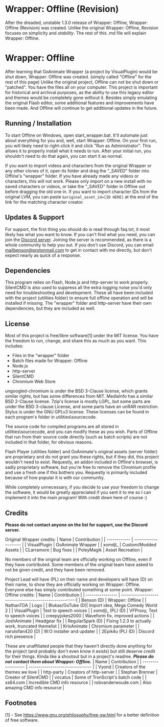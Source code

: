 # Wrapper: Offline (Revision)
After the dreaded, unstable 1.3.0 release of Wrapper: Offline, Wrapper: Offline (Revision) was created. Unlike the original Wrapper: Offline, Revision focuses on simplicity and *stability*. The rest of this .md file will explain Wrapper: Offline.

# Wrapper: Offline
After learning that GoAnimate Wrapper (a project by VisualPlugin) would be shut down, Wrapper: Offline was created. (simply called "Offline" for the rest of this page) Unlike the original project, Offline can not be shut down or "patched". You have the files all on your computer. This project is important for historical and archival purposes, as the ability to use this legacy editor and themes would be completely gone without it. Besides simply emulating the original Flash editor, some additional features and improvements have been made. And Offline will continue to get additional updates in the future.

## Running / Installation
To start Offline on Windows, open start_wrapper.bat. It'll automate just about everything for you and, well, start Wrapper: Offline. On your first run, you will likely need to right-click it and click "Run as Administrator". This allows it to properly install what it needs to run. After your initial run, you shouldn't need to do that again, you can start it as normal.

If you want to import videos and characters from the original Wrapper or any other clones of it, open its folder and drag the "_SAVED" folder into Offline's "wrapper" folder. If you have already made any videos or characters, this will not work. Please only import on a new install with no saved characters or videos, or take the "_SAVED" folder in Offline out before dragging the old one in. If you want to import character IDs from the original LVM, you can paste `&original_asset_id=[ID HERE]` at the end of the link for the matching character creator.

## Updates & Support
For support, the first thing you should do is read through faq.txt, it most likely has what you want to know. If you can't find what you need, you can join the [Discord server](https://discord.gg/Kf7BzSw). Joining the server is recommended, as there is a whole community to help you out. If you don't use Discord, you can email mailbenson@protonmail.com to get in contact with me directly, but don't expect nearly as quick of a response.

## Dependencies
This program relies on Flash, Node.js and http-server to work properly. SilentCMD is also used to suppress all the extra logging noise you'd only need for troubleshooting and development. These all have been included with the project (utilities folder) to ensure full offline operation and will be installed if missing. The "wrapper" folder and http-server have their own dependencies, but they are included as well.

## License
Most of this project is free/libre software[1] under the MIT license. You have the freedom to run, change, and share this as much as you want.
This includes:
  - Files in the "wrapper" folder
  - Batch files made for Wrapper: Offline
  - Node.js
  - http-server
  - SilentCMD
  - Chromium Web Store

ungoogled-chromium is under the BSD 3-Clause license, which grants similar rights, but has some differences from MIT. MediaInfo has a similar BSD 2-Clause license. 7zip's license is mostly LGPL, but some parts are under the BSD 3-clause License, and some parts have an unRAR restriction. Stylus is under the GNU GPLv3 license. These licenses can be found in each program's folder in utilities\sourcecode.

The source code for compiled programs are all stored in utilities\sourcecode, and you can modify these as you wish. Parts of Offline that run from their source code directly (such as batch scripts) are not included in that folder, for obvious reasons.

Flash Player (utilities folder) and GoAnimate's original assets (server folder) are proprietary and do not grant you these rights, but if they did, this project wouldn't need to exist. Requestly, an addon included in Offline's browser, is sadly proprietary software, but you're free to remove the Chromium profile and use a fresh one if this bothers you. Requestly is primarily included because of how popular it is with our community.

While completely unnecessary, if you decide to use your freedom to change the software, it would be greatly appreciated if you sent it to me so I can implement it into the main program! With credit down here of course :)

## Credits
**Please do not contact anyone on the list for support, use the Discord server.**

Original Wrapper credits:
| Name         | Contribution         |
| ------------ | -------------------- |
| VisualPlugin | GoAnimate Wrapper    |
| xomdjl_      | Custom/Modded Assets |
| CLarramore   | Bug fixes            |
| PoleyMagik   | Asset Recreation     |

No members of the original team are officially working on Offline, even if they have contributed. Some members of the original team have asked to not be given credit, and they have been removed.

Project Lead will have (PL) on their name and developers will have (D) on their name, to show they are officially working on Wrapper: Offline. Everyone else has simply contributed something at some point.
Wrapper: Offline credits:
| Name             | Contribution                                           |
| ---------------- | -------------------------------------------------------|
| Benson (D)       | Wrapper: Offline                                       |
| NathanTDA        | Logo                                                   |
| Blukas/GoTube (D)| Import idea, Mega Comedy World 2                       |
| VisualPlugin     | Text to speech voices                                  |
| xomdjl_ (PL) (D) | VFProxy, Text to speech voices                         |
| creepyjokes2000  | Waveform fix, improved actions                         |
| JoshAnimate      | Headgear fix                                           |
| RegularSpark (D) | Fixing 1.2.3 to actually work, truncated themelist     |
| KrisAnimate      | Chromium parameter                                     |
| narutofan420 (D) | W:O installer and updater                              |
| 2Epik4u (PL) (D) | Discord rich presence                                  |

These are unaffiliated people that they haven't directly done anything for the project (and probably don't even know it exists) but still deserve credit for their things. Kinda like a shoutout but in a project's readme. ***Please do not contact them about Wrapper: Offline.***
| Name               | Contribution                     |
| ------------------ | -------------------------------- |
| Vyond              | Creators of the themes we love   |
| http-party         | Creators of http-server          |
| Stephan Brenner    | Creator of SilentCMD             |
| vocatus            | Some of TronScript's batch code  |
| ss64.com           | Incredible CMD info resource     |
| robvanderwoude.com | Also amazing CMD info resource   |

## Footnotes
[1] - See <https://www.gnu.org/philosophy/free-sw.html> for a better definition of free software.

